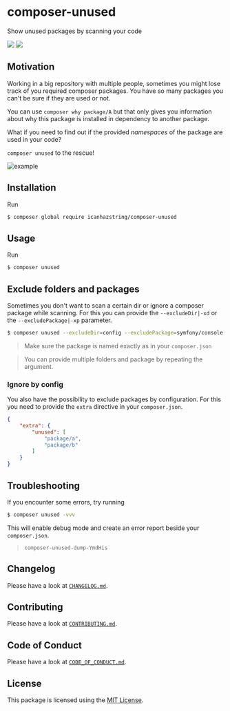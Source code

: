 # composer-unused
Show unused packages by scanning your code

[![](https://img.shields.io/travis/com/icanhazstring/composer-unused.svg?style=flat-square)](https://travis-ci.org/icanhazstring/composer-unused)
[![](https://img.shields.io/github/tag-date/icanhazstring/composer-unused.svg?label=version&style=flat-square)](https://github.com/icanhazstring/composer-unused/releases/latest)

## Motivation

Working in a big repository with multiple people, sometimes you might lose track 
of you required composer packages. You have so many packages you can't be sure if they are used
or not.

You can use `composer why package/A` but that only gives you information about why this package is installed
in dependency to another package.

What if you need to find out if the provided *namespaces* of the package are used in your code?

`composer unused` to the rescue!

![example](https://i.imgur.com/aTLwpgL.gif)

## Installation

Run

```bash
$ composer global require icanhazstring/composer-unused
```

## Usage

Run

```bash
$ composer unused
```

## Exclude folders and packages
Sometimes you don't want to scan a certain dir or ignore a composer package while scanning.
For this you can provide the `--excludeDir|-xd` or the `--excludePackage|-xp` parameter.

```bash
$ composer unused --excludeDir=config --excludePackage=symfony/console
```

> Make sure the package is named exactly as in your `composer.json`

> You can provide multiple folders and package by repeating the argument.

### Ignore by config
You also have the possibility to exclude packages by configuration. For this you need to provide the `extra`
directive in your `composer.json`.

```json
{
    "extra": {
        "unused": [
            "package/a",
            "package/b"
        ]
    }
}
``` 

## Troubleshooting
If you encounter some errors, try running

```bash
$ composer unused -vvv
```

This will enable debug mode and create an error report beside your `composer.json`.
> `composer-unused-dump-YmdHis`

## Changelog

Please have a look at [`CHANGELOG.md`](CHANGELOG.md).

## Contributing

Please have a look at [`CONTRIBUTING.md`](CONTRIBUTING.md).

## Code of Conduct

Please have a look at [`CODE_OF_CONDUCT.md`](CODE_OF_CONDUCT.md).

## License

This package is licensed using the [MIT License](LICENSE).
